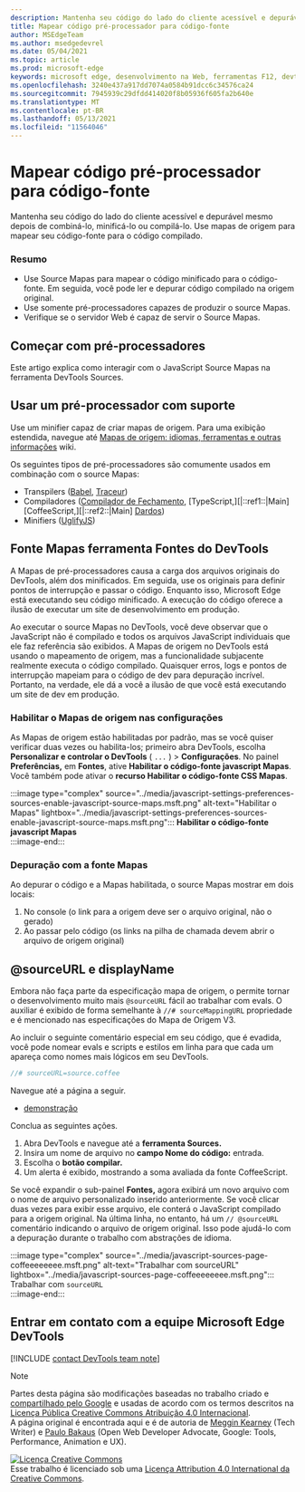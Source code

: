 ```yaml
---
description: Mantenha seu código do lado do cliente acessível e depurável mesmo depois de combiná-lo, minificá-lo ou compilá-lo.
title: Mapear código pré-processador para código-fonte
author: MSEdgeTeam
ms.author: msedgedevrel
ms.date: 05/04/2021
ms.topic: article
ms.prod: microsoft-edge
keywords: microsoft edge, desenvolvimento na Web, ferramentas F12, devtools
ms.openlocfilehash: 3240e437a917dd7074a0584b91dcc6c34576ca24
ms.sourcegitcommit: 7945939c29dfdd414020f8b05936f605fa2b640e
ms.translationtype: MT
ms.contentlocale: pt-BR
ms.lasthandoff: 05/13/2021
ms.locfileid: "11564046"
---
```

<!-- Copyright Meggin Kearney and Paul Bakaus

   Licensed under the Apache License, Version 2.0 (the "License");
   you may not use this file except in compliance with the License.
   You may obtain a copy of the License at

       https://www.apache.org/licenses/LICENSE-2.0

   Unless required by applicable law or agreed to in writing, software
   distributed under the License is distributed on an "AS IS" BASIS,
   WITHOUT WARRANTIES OR CONDITIONS OF ANY KIND, either express or implied.
   See the License for the specific language governing permissions and
   limitations under the License.  -->  
# <a name="map-preprocessed-code-to-source-code"></a>Mapear código pré-processador para código-fonte  

Mantenha seu código do lado do cliente acessível e depurável mesmo depois de combiná-lo, minificá-lo ou compilá-lo.  Use mapas de origem para mapear seu código-fonte para o código compilado.  

### <a name="summary"></a>Resumo  

*   Use Source Mapas para mapear o código minificado para o código-fonte.  Em seguida, você pode ler e depurar código compilado na origem original.  
*   Use somente pré-processadores capazes de produzir o source Mapas.  
*   Verifique se o servidor Web é capaz de servir o Source Mapas.  
    
<!--todo: add link to preprocessors capable of producing Source Maps when section is available -->  
<!--[]: /web/tools/setup/setup-preprocessors?#supported_preprocessors ""  -->  

## <a name="get-started-with-preprocessors"></a>Começar com pré-processadores  

Este artigo explica como interagir com o JavaScript Source Mapas na ferramenta DevTools Sources.  <!--For a first overview of what preprocessors are, how each may help, and how Source Maps work; navigate to Set Up CSS & JS Preprocessors.  -->  

<!--todo: add link to Set Up CSS & JS Preprocessors when section is available -->  
<!--[]: /web/tools/setup/setup-preprocessors#debugging-and-editing-preprocessed-content ""  -->  

## <a name="use-a-supported-preprocessor"></a>Usar um pré-processador com suporte  

Use um minifier capaz de criar mapas de origem.  <!--For the most popular options, navigate to preprocessor support section.  -->  Para uma exibição estendida, navegue até [Mapas de origem: idiomas, ferramentas e outras informações][GitHubWikiSourceMapsLanguagesTools] wiki.  

<!--todo: add link to display the preprocessor support section when section is available -->  
<!--[]: /web/tools/setup/setup-preprocessors?#supported_preprocessors ""  -->  

Os seguintes tipos de pré-processadores são comumente usados em combinação com o source Mapas:  

*   Transpilers \([Babel][BabelJS], [Traceur][GitHubWikiGoogleTraceurCompiler]\)  
*   Compiladores \([Compilador de Fechamento,][GitHubGoogleClosureCompiler] [TypeScript,][|::ref1::|Main] [CoffeeScript,][|::ref2::|Main] [Dardos][DartMain]\)  
*   Minifiers \([UglifyJS][GitHubMishooUglifyJS]\)  
    
## <a name="source-maps-in-devtools-sources-tool"></a>Fonte Mapas ferramenta Fontes do DevTools  

A Mapas de pré-processadores causa a carga dos arquivos originais do DevTools, além dos minificados.  Em seguida, use os originais para definir pontos de interrupção e passar o código.  Enquanto isso, Microsoft Edge está executando seu código minificado.  A execução do código oferece a ilusão de executar um site de desenvolvimento em produção.  

Ao executar o source Mapas no DevTools, você deve observar que o JavaScript não é compilado e todos os arquivos JavaScript individuais que ele faz referência são exibidos.  A Mapas de origem no DevTools está usando o mapeamento de origem, mas a funcionalidade subjacente realmente executa o código compilado.  Quaisquer erros, logs e pontos de interrupção mapeiam para o código de dev para depuração incrível.  Portanto, na verdade, ele dá a você a ilusão de que você está executando um site de dev em produção.  

### <a name="enable-source-maps-in-settings"></a>Habilitar o Mapas de origem nas configurações  

As Mapas de origem estão habilitadas por padrão<!-- \(as of Microsoft Edge 39\)-->, mas se você quiser verificar duas vezes ou habilita-los; primeiro abra DevTools, escolha **Personalizar e controlar o DevTools** \( `...` \) > **Configurações**.  No painel **Preferências,** em **Fontes**, ative **Habilitar o código-fonte javascript Mapas**.  Você também pode ativar o **recurso Habilitar o código-fonte CSS Mapas**.  

:::image type="complex" source="../media/javascript-settings-preferences-sources-enable-javascript-source-maps.msft.png" alt-text="Habilitar o Mapas" lightbox="../media/javascript-settings-preferences-sources-enable-javascript-source-maps.msft.png":::
   **Habilitar o código-fonte javascript Mapas**  
:::image-end:::  

### <a name="debugging-with-source-maps"></a>Depuração com a fonte Mapas  

Ao depurar o código e a Mapas habilitada, o source Mapas mostrar em dois locais:  

1.  No console \(o link para a origem deve ser o arquivo original, não o gerado\)  
1.  Ao passar pelo código \(os links na pilha de chamada devem abrir o arquivo de origem original\)  
    
<!--todo: add link to debugging your code when section is available -->  
<!--[DebugBreakpointsStepCode]: ../debug/breakpoints/step-code.md ""  -->  

## <a name="sourceurl-and-displayname"></a>@sourceURL e displayName  

Embora não faça parte da especificação mapa de origem, o permite tornar o desenvolvimento muito mais `@sourceURL` fácil ao trabalhar com evals.  O auxiliar é exibido de forma semelhante à `//# sourceMappingURL` propriedade e é mencionado nas especificações do Mapa de Origem V3.  

Ao incluir o seguinte comentário especial em seu código, que é evadida, você pode nomear evals e scripts e estilos em linha para que cada um apareça como nomes mais lógicos em seu DevTools.  

```javascript
//# sourceURL=source.coffee
```  

Navegue até a página a seguir.  

*   [demonstração][CssNinjaDemoSourceMapping]

Conclua as seguintes ações.  

1.  Abra DevTools e navegue até a **ferramenta Sources.**  
1.  Insira um nome de arquivo no **campo Nome do código:** entrada.  
1.  Escolha o **botão compilar.**  
1.  Um alerta é exibido, mostrando a soma avaliada da fonte CoffeeScript.  
    
Se você expandir o sub-painel **Fontes,** agora exibirá um novo arquivo com o nome de arquivo personalizado inserido anteriormente.  Se você clicar duas vezes para exibir esse arquivo, ele conterá o JavaScript compilado para a origem original.  Na última linha, no entanto, há um `// @sourceURL` comentário indicando o arquivo de origem original.  Isso pode ajudá-lo com a depuração durante o trabalho com abstrações de idioma.  

:::image type="complex" source="../media/javascript-sources-page-coffeeeeeeee.msft.png" alt-text="Trabalhar com sourceURL" lightbox="../media/javascript-sources-page-coffeeeeeeee.msft.png":::
   Trabalhar com `sourceURL`  
:::image-end:::  

## <a name="getting-in-touch-with-the-microsoft-edge-devtools-team"></a>Entrar em contato com a equipe Microsoft Edge DevTools

[!INCLUDE [contact DevTools team note](../includes/contact-devtools-team-note.md)]  

<!-- links -->  

[BabelJS]: https://babeljs.io "O Babel é um compilador JavaScript"  

[CoffeeScriptMain]: https://coffeescript.org "CoffeeScript"  

[CssNinjaDemoSourceMapping]: https://www.thecssninja.com/demo/source_mapping/compile.html "Um exemplo simples de nomeação de eval //# sourceURL"  

[DartMain]: https://www.dartlang.org "Linguagem de programação de dardos"  

[GitHubGoogleClosureCompiler]: https://github.com/google/closure-compiler "google/closure-compiler | GitHub"  

[GitHubMishooUglifyJS]: https://github.com/mishoo/UglifyJS "mishoo/UglifyJS | GitHub"  

[GitHubWikiSourceMapsLanguagesTools]: https://github.com/ryanseddon/source-map/wiki/Source-maps:-languages,-tools-and-other-info "Mapas de origem: idiomas, ferramentas e outras informações | GitHub wiki"  

[GitHubWikiGoogleTraceurCompiler]: https://github.com/google/traceur-compiler/wiki/Getting-Started "Getting Started - google/traceur-compiler | GitHub wiki"  

[TypeScriptMain]: https://www.typescriptlang.org "TypeScript"  

> [!NOTE]
> Partes desta página são modificações baseadas no trabalho criado e [compartilhado pelo Google][GoogleSitePolicies] e usadas de acordo com os termos descritos na [Licença Pública Creative Commons Atribuição 4.0 Internacional][CCA4IL].  
> A página original [](https://developers.google.com/web/tools/chrome-devtools/javascript/source-maps) é encontrada aqui e é de autoria de [Meggin Kearney][MegginKearney] \(Tech Writer\) e [Paulo Bakaus][PaulBakaus] \(Open Web Developer Advocate, Google: Tools, Performance, Animation e UX\).  

[![Licença Creative Commons][CCby4Image]][CCA4IL]  
Esse trabalho é licenciado sob uma [Licença Attribution 4.0 International da Creative Commons][CCA4IL].  

[CCA4IL]: https://creativecommons.org/licenses/by/4.0  
[CCby4Image]: https://i.creativecommons.org/l/by/4.0/88x31.png  
[GoogleSitePolicies]: https://developers.google.com/terms/site-policies  
[KayceBasques]: https://developers.google.com/web/resources/contributors#kayce-basques  
[MegginKearney]: https://developers.google.com/web/resources/contributors#meggin-kearney  
[PaulBakaus]: https://developers.google.com/web/resources/contributors#paul-bakaus  
